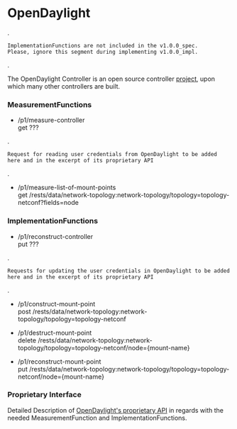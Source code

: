# OpenDaylight  

.  

    ImplementationFunctions are not included in the v1.0.0_spec.  
    Please, ignore this segment during implementing v1.0.0_impl.  

.

The OpenDaylight Controller is an open source controller [project](https://www.opendaylight.org/), upon which many other controllers are built.  


### MeasurementFunctions  

- /p1/measure-controller  
  get ???

.  

    Request for reading user credentials from OpenDaylight to be added here and in the excerpt of its proprietary API

.

- /p1/measure-list-of-mount-points  
  get /rests/data/network-topology:network-topology/topology=topology-netconf?fields=node  


### ImplementationFunctions  

- /p1/reconstruct-controller  
  put ???

.  

    Requests for updating the user credentials in OpenDaylight to be added here and in the excerpt of its proprietary API

.

- /p1/construct-mount-point  
  post /rests/data/network-topology:network-topology/topology=topology-netconf  

- /p1/destruct-mount-point  
  delete /rests/data/network-topology:network-topology/topology=topology-netconf/node={mount-name}  

- /p1/reconstruct-mount-point  
  put /rests/data/network-topology:network-topology/topology=topology-netconf/node={mount-name}  


### Proprietary Interface  

Detailed Description of [OpenDaylight's proprietary API](./OpenDaylight.yaml) in regards with the needed MeasurementFunction and ImplementationFunctions.  
